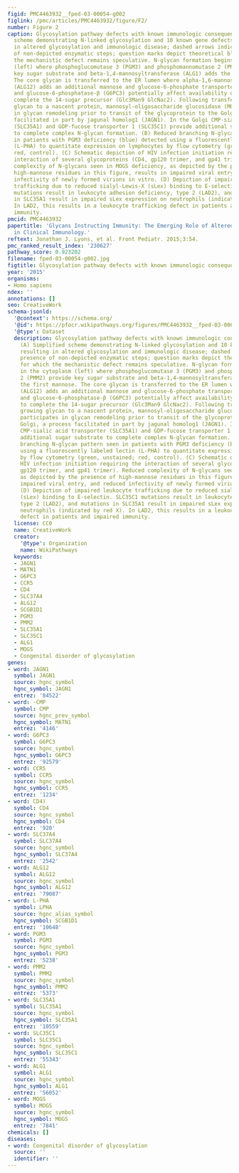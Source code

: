```yaml
---
figid: PMC4463932__fped-03-00054-g002
figlink: /pmc/articles/PMC4463932/figure/F2/
number: Figure 2
caption: Glycosylation pathway defects with known immunologic consequences. (A) Simplified
  scheme demonstrating N-linked glycosylation and 10 known gene defects resulting
  in altered glycosylation and immunologic disease; dashed arrows indicate presence
  of non-depicted enzymatic steps; question marks depict theoretical blocks for which
  the mechanistic defect remains speculative. N-glycan formation begins in the cytoplasm
  (left) where phosphoglucomutase 3 (PGM3) and phosphomannomutase 2 (PMM2) provide
  key sugar substrate and beta-1,4-mannosyltransferase (ALG1) adds the first mannose.
  The core glycan is transferred to the ER lumen where alpha-1,6-mannosyltransferase
  (ALG12) adds an additional mannose and glucose-6-phosphate transporter 1 (SLC37A4)
  and glucose-6-phosphatase-β (G6PC3) potentially affect availability of glucose to
  complete the 14-sugar precursor (Glc3Man9 GlcNac2). Following transfer of the growing
  glycan to a nascent protein, mannosyl-oligosaccharide glucosidase (MOGS) participates
  in glycan remodeling prior to transit of the glycoprotein to the Golgi, a process
  facilitated in part by jagunal homolog1 (JAGN1). In the Golgi CMP-sialic acid transporter
  (SLC35A1) and GDP-fucose transporter 1 (SLC35C1) provide additional sugar substrate
  to complete complex N-glycan formation. (B) Reduced branching N-glycan pattern seen
  in patients with PGM3 deficiency (blue) detected using a fluorescently labeled lectin
  (L-PHA) to quantitate expression on lymphocytes by flow cytometry (green, unstained;
  red, control). (C) Schematic depiction of HIV infection initiation requiring the
  interaction of several glycoproteins (CD4, gp120 trimer, and gp41 trimer). Reduced
  complexity of N-glycans seen in MOGS deficiency, as depicted by the presence of
  high-mannose residues in this figure, results in impaired viral entry, and reduced
  infectivity of newly formed virions in vitro. (D) Depiction of impaired leukocyte
  trafficking due to reduced sialyl-Lewis-X (sLex) binding to E-selectin. SLC35C1
  mutations result in leukocyte adhesion deficiency, type 2 (LAD2), and mutations
  in SLC35A1 result in impaired sLex expression on neutrophils (indicated by red X).
  In LAD2, this results in a leukocyte trafficking defect in patients and impaired
  immunity.
pmcid: PMC4463932
papertitle: 'Glycans Instructing Immunity: The Emerging Role of Altered Glycosylation
  in Clinical Immunology.'
reftext: Jonathan J. Lyons, et al. Front Pediatr. 2015;3:54.
pmc_ranked_result_index: '230627'
pathway_score: 0.923202
filename: fped-03-00054-g002.jpg
figtitle: Glycosylation pathway defects with known immunologic consequences
year: '2015'
organisms:
- Homo sapiens
ndex: ''
annotations: []
seo: CreativeWork
schema-jsonld:
  '@context': https://schema.org/
  '@id': https://pfocr.wikipathways.org/figures/PMC4463932__fped-03-00054-g002.html
  '@type': Dataset
  description: Glycosylation pathway defects with known immunologic consequences.
    (A) Simplified scheme demonstrating N-linked glycosylation and 10 known gene defects
    resulting in altered glycosylation and immunologic disease; dashed arrows indicate
    presence of non-depicted enzymatic steps; question marks depict theoretical blocks
    for which the mechanistic defect remains speculative. N-glycan formation begins
    in the cytoplasm (left) where phosphoglucomutase 3 (PGM3) and phosphomannomutase
    2 (PMM2) provide key sugar substrate and beta-1,4-mannosyltransferase (ALG1) adds
    the first mannose. The core glycan is transferred to the ER lumen where alpha-1,6-mannosyltransferase
    (ALG12) adds an additional mannose and glucose-6-phosphate transporter 1 (SLC37A4)
    and glucose-6-phosphatase-β (G6PC3) potentially affect availability of glucose
    to complete the 14-sugar precursor (Glc3Man9 GlcNac2). Following transfer of the
    growing glycan to a nascent protein, mannosyl-oligosaccharide glucosidase (MOGS)
    participates in glycan remodeling prior to transit of the glycoprotein to the
    Golgi, a process facilitated in part by jagunal homolog1 (JAGN1). In the Golgi
    CMP-sialic acid transporter (SLC35A1) and GDP-fucose transporter 1 (SLC35C1) provide
    additional sugar substrate to complete complex N-glycan formation. (B) Reduced
    branching N-glycan pattern seen in patients with PGM3 deficiency (blue) detected
    using a fluorescently labeled lectin (L-PHA) to quantitate expression on lymphocytes
    by flow cytometry (green, unstained; red, control). (C) Schematic depiction of
    HIV infection initiation requiring the interaction of several glycoproteins (CD4,
    gp120 trimer, and gp41 trimer). Reduced complexity of N-glycans seen in MOGS deficiency,
    as depicted by the presence of high-mannose residues in this figure, results in
    impaired viral entry, and reduced infectivity of newly formed virions in vitro.
    (D) Depiction of impaired leukocyte trafficking due to reduced sialyl-Lewis-X
    (sLex) binding to E-selectin. SLC35C1 mutations result in leukocyte adhesion deficiency,
    type 2 (LAD2), and mutations in SLC35A1 result in impaired sLex expression on
    neutrophils (indicated by red X). In LAD2, this results in a leukocyte trafficking
    defect in patients and impaired immunity.
  license: CC0
  name: CreativeWork
  creator:
    '@type': Organization
    name: WikiPathways
  keywords:
  - JAGN1
  - MATN1
  - G6PC3
  - CCR5
  - CD4
  - SLC37A4
  - ALG12
  - SCGB1D1
  - PGM3
  - PMM2
  - SLC35A1
  - SLC35C1
  - ALG1
  - MOGS
  - Congenital disorder of glycosylation
genes:
- word: JAGN1
  symbol: JAGN1
  source: hgnc_symbol
  hgnc_symbol: JAGN1
  entrez: '84522'
- word: -CMP
  symbol: CMP
  source: hgnc_prev_symbol
  hgnc_symbol: MATN1
  entrez: '4146'
- word: G6PC3
  symbol: G6PC3
  source: hgnc_symbol
  hgnc_symbol: G6PC3
  entrez: '92579'
- word: CCR5
  symbol: CCR5
  source: hgnc_symbol
  hgnc_symbol: CCR5
  entrez: '1234'
- word: CD4)
  symbol: CD4
  source: hgnc_symbol
  hgnc_symbol: CD4
  entrez: '920'
- word: SLC37A4
  symbol: SLC37A4
  source: hgnc_symbol
  hgnc_symbol: SLC37A4
  entrez: '2542'
- word: ALG12
  symbol: ALG12
  source: hgnc_symbol
  hgnc_symbol: ALG12
  entrez: '79087'
- word: L-PHA
  symbol: LPHA
  source: hgnc_alias_symbol
  hgnc_symbol: SCGB1D1
  entrez: '10648'
- word: PGM3
  symbol: PGM3
  source: hgnc_symbol
  hgnc_symbol: PGM3
  entrez: '5238'
- word: PMM2
  symbol: PMM2
  source: hgnc_symbol
  hgnc_symbol: PMM2
  entrez: '5373'
- word: SLC35A1
  symbol: SLC35A1
  source: hgnc_symbol
  hgnc_symbol: SLC35A1
  entrez: '10559'
- word: SLC35C1
  symbol: SLC35C1
  source: hgnc_symbol
  hgnc_symbol: SLC35C1
  entrez: '55343'
- word: ALG1
  symbol: ALG1
  source: hgnc_symbol
  hgnc_symbol: ALG1
  entrez: '56052'
- word: MOGS
  symbol: MOGS
  source: hgnc_symbol
  hgnc_symbol: MOGS
  entrez: '7841'
chemicals: []
diseases:
- word: Congenital disorder of glycosylation
  source: ''
  identifier: ''
---
```

